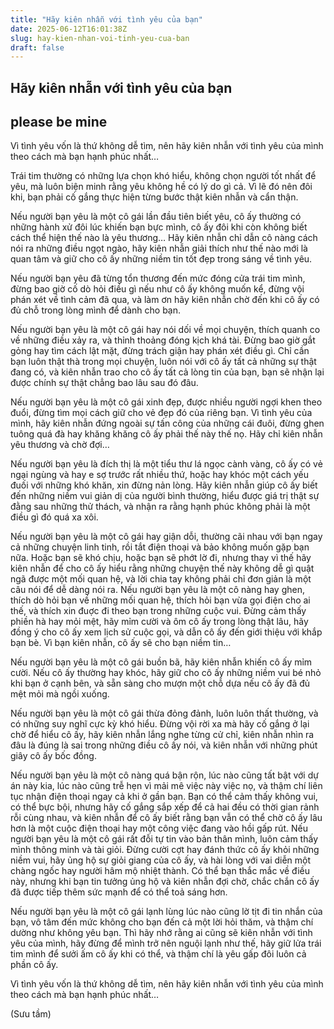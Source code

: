 ```yaml
---
title: "Hãy kiên nhẫn với tình yêu của bạn"
date: 2025-06-12T16:01:38Z
slug: hay-kien-nhan-voi-tinh-yeu-cua-ban
draft: false
---
```


## Hãy kiên nhẫn với tình yêu của bạn

## please be mine

Vì tình yêu vốn là thứ không dễ tìm, nên hãy kiên nhẫn với tình yêu của mình theo cách mà bạn hạnh phúc nhất… 
 
Trái tim thường có những lựa chọn khó hiểu, không chọn người tốt nhất để yêu, mà luôn biện minh rằng yêu không hề có lý do gì cả. Vì lẽ đó nên đôi khi, bạn phải cố gắng thực hiện từng bước thật kiên nhẫn và cẩn thận.
 
Nếu người bạn yêu là một cô gái lần đầu tiên biết yêu, cô ấy thường có những hành xử đôi lúc khiến bạn bực mình, cô ấy đôi khi còn không biết cách thể hiện thế nào là yêu thương… Hãy kiên nhẫn chỉ dẫn cô nàng cách nói ra những điều ngọt ngào, hãy kiên nhẫn giải thích như thế nào mới là quan tâm và giữ cho cô ấy những niềm tin tốt đẹp trong sáng về tình yêu.
 
Nếu người bạn yêu đã từng tổn thương đến mức đóng cửa trái tim mình, đừng bao giờ cố dò hỏi điều gì nếu như cô ấy không muốn kể, đừng vội phán xét về tình cảm đã qua, và làm ơn hãy kiên nhẫn chờ đến khi cô ấy có đủ chỗ trong lòng mình để dành cho bạn.
 
Nếu người bạn yêu là một cô gái hay nói dối về mọi chuyện, thích quanh co về những điều xảy ra, và thỉnh thoảng đóng kịch khá tài. Đừng bao giờ gắt gỏng hay tìm cách lật mặt, đừng trách giận hay phán xét điều gì. Chỉ cần bạn luôn thật thà trong mọi chuyện, luôn nói với cô ấy tất cả những sự thật đang có, và kiên nhẫn trao cho cô ấy tất cả lòng tin của bạn, bạn sẽ nhận lại được chính sự thật chẳng bao lâu sau đó đâu.
 
Nếu người bạn yêu là một cô gái xinh đẹp, được nhiều người ngợi khen theo đuổi, đừng tìm mọi cách giữ cho vẻ đẹp đó của riêng bạn. Vì tình yêu của mình, hãy kiên nhẫn đứng ngoài sự tấn công của những cái đuôi, đừng ghen tuông quá đà hay khăng khăng cô ấy phải thế này thế nọ. Hãy chỉ kiên nhẫn yêu thương và chờ đợi…
 
Nếu người bạn yêu là đích thị là một tiểu thư lá ngọc cành vàng, cô ấy có vẻ ngại ngùng và hay e sợ trước rất nhiều thứ, hoặc hay khóc một cách yếu đuối với những khó khăn, xin đừng nản lòng. Hãy kiên nhẫn giúp cô ấy biết đến những niềm vui giản dị của người bình thường, hiểu được giá trị thật sự đằng sau những thử thách, và nhận ra rằng hạnh phúc không phải là một điều gì đó quá xa xôi.
 
Nếu người bạn yêu là một cô gái hay giận dỗi, thường cãi nhau với bạn ngay cả những chuyện linh tinh, rồi tắt điện thoại và bảo không muốn gặp bạn nữa. Hoặc bạn sẽ khó chịu, hoặc bạn sẽ phớt lờ đi, nhưng thay vì thế hãy kiên nhẫn để cho cô ấy hiểu rằng những chuyện thế này không dễ gì quật ngã được một mối quan hệ, và lời chia tay không phải chỉ đơn giản là một câu nói để dễ dàng nói ra.
 Nếu người bạn yêu là một cô nàng hay ghen, thích dò hỏi bạn về những mối quan hệ, thích hỏi bạn vừa gọi điện cho ai thế, và thích xin đuợc đi theo bạn trong những cuộc vui. Đừng cảm thấy phiền hà hay mỏi mệt, hãy mỉm cười và ôm cô ấy trong lòng thật lâu, hãy đồng ý cho cô ấy xem lịch sử cuộc gọi, và dẫn cô ấy đến giới thiệu với khắp bạn bè. Vì bạn kiên nhẫn, cô ấy sẽ cho bạn niềm tin…
 
Nếu người bạn yêu là một cô gái buồn bã, hãy kiên nhẫn khiến cô ấy mỉm cười. Nếu cô ấy thường hay khóc, hãy giữ cho cô ấy những niềm vui bé nhỏ khi bạn ở cạnh bên, và sẵn sàng cho mượn một chỗ dựa nếu cô ấy đã đủ mệt mỏi mà ngồi xuống.
 
Nếu người bạn yêu là một cô gái thừa đỏng đảnh, luôn luôn thất thường, và có những suy nghĩ cực kỳ khó hiểu. Đừng vội rời xa mà hãy cố gắng ở lại chờ để hiểu cô ấy, hãy kiên nhẫn lắng nghe từng cử chỉ, kiên nhẫn nhìn ra đâu là đúng là sai trong những điều cô ấy nói, và kiên nhẫn với những phút giây cô ấy bốc đồng.
 
Nếu người bạn yêu là một cô nàng quá bận rộn, lúc nào cũng tất bật với dự án này kia, lúc nào cũng trễ hẹn vì mải mê việc này việc nọ, và thậm chí liên tục nhận điện thoại ngay cả khi ở gần bạn. Bạn có thể cảm thấy không vui, có thể bực bội, nhưng hãy cố gắng sắp xếp để cả hai đều có thời gian rảnh rỗi cùng nhau, và kiên nhẫn để cô ấy biết rằng bạn vẫn có thể chờ cô ấy lâu hơn là một cuộc điện thoại hay một công việc đang vào hồi gấp rút.
Nếu người bạn yêu là một cô gái rất đỗi tự tin vào bản thân mình, luôn cảm thấy mình thông minh và tài giỏi. Đừng cười cợt hay đánh thức cô ấy khỏi những niềm vui, hãy ủng hộ sự giỏi giang của cô ấy, và hài lòng với vai diễn một chàng ngốc hay người hâm mộ nhiệt thành. Có thể bạn thắc mắc về điều này, nhưng khi bạn tin tưởng ủng hộ và kiên nhẫn đợi chờ, chắc chắn cô ấy đã được tiếp thêm sức mạnh để có thể toả sáng hơn.
 
Nếu người bạn yêu là một cô gái lạnh lùng lúc nào cũng lờ tịt đi tin nhắn của bạn, vô tâm đến mức không cho bạn đến cả một lời hỏi thăm, và thậm chí dường như không yêu bạn. Thì hãy nhớ rằng ai cũng sẽ kiên nhẫn với tình yêu của mình, hãy đừng để mình trở nên nguội lạnh như thế, hãy giữ lửa trái tim mình để sưởi ấm cô ấy khi có thể, và thậm chí là yêu gấp đôi luôn cả phần cô ấy.
 
Vì tình yêu vốn là thứ không dễ tìm, nên hãy kiên nhẫn với tình yêu của mình theo cách mà bạn hạnh phúc nhất…
 
(Sưu tầm)